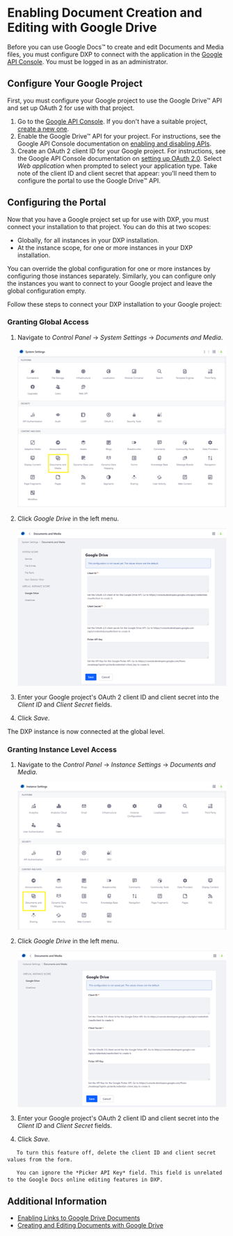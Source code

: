 # Enabling Document Creation and Editing with Google Drive

Before you can use Google Docs&trade; to create and edit Documents and Media files, you must configure DXP to connect with the application in the [Google API Console](https://console.developers.google.com). You must be logged in as an administrator.

## Configure Your Google Project

First, you must configure your Google project to use the Google Drive&trade; API and set up OAuth 2 for use with that project.

1. Go to the [Google API Console](https://console.developers.google.com). If you don't have a suitable project, [create a new one](https://support.google.com/googleapi/answer/6251787?hl=en&ref_topic=7014522).
1. Enable the Google Drive&trade; API for your project. For instructions, see the Google API Console documentation on [enabling and disabling APIs](https://support.google.com/googleapi/answer/6158841).
1. Create an OAuth 2 client ID for your Google project. For instructions, see the Google API Console documentation on [setting up OAuth 2.0](https://support.google.com/googleapi/answer/6158849). Select *Web application* when prompted to select your application type. Take note of the client ID and client secret that appear: you'll need them to configure the portal to use the Google Drive&trade; API.

## Configuring the Portal

Now that you have a Google project set up for use with DXP, you must connect your installation to that project. You can do this at two scopes:

* Globally, for all instances in your DXP installation.
* At the instance scope, for one or more instances in your DXP installation.

You can override the global configuration for one or more instances by configuring those instances separately. Similarly, you can configure only the instances you want to connect to your Google project and leave the global configuration empty.

Follow these steps to connect your DXP installation to your Google project:

### Granting Global Access

1. Navigate to *Control Panel* &rarr; *System Settings* &rarr; *Documents and Media*.

    ![Connect Google Drive at the global level in the Systems Settings.](./enabling-document-creation-and-editing-with-google-drive/images/01.png)

1. Click *Google Drive* in the left menu.

    ![Enter your credentials.](./enabling-document-creation-and-editing-with-google-drive/images/02.png)

1. Enter your Google project's OAuth 2 client ID and client secret into the *Client ID* and *Client Secret* fields.
1. Click *Save*.

The DXP instance is now connected at the global level.

### Granting Instance Level Access

1. Navigate to the *Control Panel* &rarr; *Instance Settings* &rarr; *Documents and Media*.

    ![Connect Google Drive at the global level in the Instance Settings.](./enabling-document-creation-and-editing-with-google-drive/images/03.png)

1. Click *Google Drive* in the left menu.

    ![Enter your credentials.](./enabling-document-creation-and-editing-with-google-drive/images/04.png)

1. Enter your Google project's OAuth 2 client ID and client secret into the *Client ID* and *Client Secret* fields.
1. Click *Save*.

```tip::
   To turn this feature off, delete the client ID and client secret values from the form.
```

```tip::
   You can ignore the *Picker API Key* field. This field is unrelated to the Google Docs online editing features in DXP.
```

## Additional Information

* [Enabling Links to Google Drive Documents](./enabling-links-to-google-drive-documents.md)
* [Creating and Editing Documents with Google Drive](../../uploading-and-managing/creating-documents/creating-and-editing-documents-with-google-drive.md)
